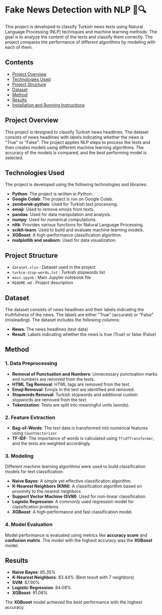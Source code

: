 # Fake News Detection with NLP 📰🔍

This project is developed to classify Turkish news texts using Natural Language Processing (NLP) techniques and machine learning methods. The goal is to analyze the content of the texts and classify them correctly. The project compares the performance of different algorithms by modeling with each of them.

## Contents

- [Project Overview](#project-overview)
- [Technologies Used](#technologies-used)
- [Project Structure](#project-structure)
- [Dataset](#dataset)
- [Method](#method)
- [Results](#results)
- [Installation and Running Instructions](#installation-and-running-instructions)

## Project Overview

This project is designed to classify Turkish news headlines. The dataset consists of news headlines with labels indicating whether the news is "True" or "False". The project applies NLP steps to process the texts and then creates models using different machine learning algorithms. The accuracy of the models is compared, and the best performing model is selected.

## Technologies Used

The project is developed using the following technologies and libraries:

- **Python**: The project is written in Python.
- **Google Colab**: The project is run on Google Colab.
- **zemberek-python**: Used for Turkish text processing.
- **emoji**: Used to remove emojis from texts.
- **pandas**: Used for data manipulation and analysis.
- **numpy**: Used for numerical computations.
- **nltk**: Provides various functions for Natural Language Processing.
- **scikit-learn**: Used to build and evaluate machine learning models.
- **XGBoost**: A high-performance classification algorithm.
- **matplotlib and seaborn**: Used for data visualization.

## Project Structure

- `dataset.xlsx`         : Dataset used in the project
- `turkce-stop-words.txt` : Turkish stopwords list
- `main.ipynb`            : Main Jupyter notebook file
- `README.md`             : Project description


## Dataset

The dataset consists of news headlines and their labels indicating the truthfulness of the news. The labels are either "True" (accurate) or "False" (misleading). The dataset includes the following columns:

- **News**: The news headlines (text data)
- **Result**: Labels indicating whether the news is true (True) or false (False)

## Method

### 1. Data Preprocessing

- **Removal of Punctuation and Numbers**: Unnecessary punctuation marks and numbers are removed from the texts.
- **HTML Tag Removal**: HTML tags are removed from the text.
- **Emoji Removal**: Emojis in the text are identified and removed.
- **Stopwords Removal**: Turkish stopwords and additional custom stopwords are removed from the text.
- **Tokenization**: Texts are split into meaningful units (words).

### 2. Feature Extraction

- **Bag-of-Words**: The text data is transformed into numerical features using `CountVectorizer`.
- **TF-IDF**: The importance of words is calculated using `TfidfTransformer`, and the texts are weighted accordingly.

### 3. Modeling

Different machine learning algorithms were used to build classification models for text classification:

- **Naive Bayes**: A simple yet effective classification algorithm.
- **K-Nearest Neighbors (KNN)**: A classification algorithm based on proximity to the nearest neighbors.
- **Support Vector Machine (SVM)**: Used for non-linear classification.
- **Logistic Regression**: A commonly used regression model for classification problems.
- **XGBoost**: A high-performance and fast classification model.

### 4. Model Evaluation

Model performance is evaluated using metrics like **accuracy score** and **confusion matrix**. The model with the highest accuracy was the **XGBoost** model.

## Results

- **Naive Bayes**: 85.35%
- **K-Nearest Neighbors**: 83.44% (Best result with 7 neighbors)
- **SVM**: 87.90%
- **Logistic Regression**: 84.08%
- **XGBoost**: 91.08%

The **XGBoost** model achieved the best performance with the highest accuracy.
